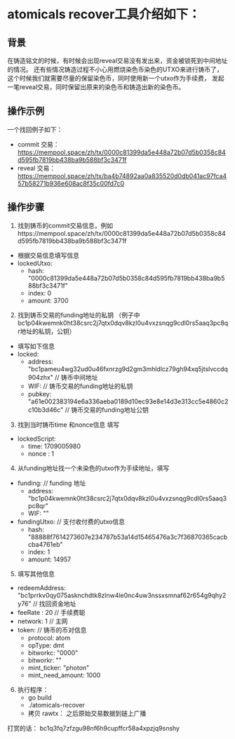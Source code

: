 # atomicals recover工具介绍如下：

## 背景
在铸造铭文的时候，有时候会出现reveal交易没有发出来，资金被锁死到中间地址的情况。
还有些情况铸造过程不小心用燃烧染色币染色的UTXO来进行铸币了，这个时候我们就需要尽量的保留染色币，同时使用新一个utxo作为手续费，
发起一笔reveal交易，同时保留出原来的染色币和铸造出新的染色币。

## 操作示例
一个找回例子如下：
- commit 交易：https://mempool.space/zh/tx/0000c81399da5e448a72b07d5b0358c84d595fb7819bb438ba9b588bf3c3471f
- reveal 交易：https://mempool.space/zh/tx/ba4b74892aa0a835520d0db041ac97fca457b58271b936e608ac8f35c00fd7c0

## 操作步骤
1. 找到铸币的commit交易信息，例如https://mempool.space/zh/tx/0000c81399da5e448a72b07d5b0358c84d595fb7819bb438ba9b588bf3c3471f

- 根据交易信息填写信息
- lockedUtxo:
  - hash: "0000c81399da5e448a72b07d5b0358c84d595fb7819bb438ba9b588bf3c3471f"
  - index: 0
  - amount: 3700

2. 找到铸币交易的funding地址的私钥 （例子中bc1p04kwemnk0ht38csrc2j7qtx0dqv8kzl0u4vxzsnqg9cdl0rs5aaq3pc8qr地址的私钥，公钥）
- 填写如下信息
- locked: 
    - address: "bc1pameu4wg32ud0u46fxnrzg9d2gm3mhldlcz79gh94xq5jtslvccdq904zhx" // 铸币中间地址
    - WIF: // 铸币交易的funding地址的私钥
    - pubkey: "a61e002383194e6a336aeba0189d10ec93e8e14d3e313cc5e4860c2c10b3d46c" // 铸币交易的funding地址公钥

3. 找到当时铸币time 和nonce信息 填写
- lockedScript:
    - time: 1709005980
    - nonce : 1

4. 从funding地址找一个未染色的utxo作为手续地址，填写
- funding: // funding 地址 
    - address: "bc1p04kwemnk0ht38csrc2j7qtx0dqv8kzl0u4vxzsnqg9cdl0rs5aaq3pc8qr" 
    - WIF: ""
- fundingUtxo: // 支付收付费的utxo信息
    - hash: "88888f7614273607e234787b53a14d15465476a3c7f36870365cacbcba4761eb" 
    - index: 1
    - amount: 14957

5. 填写其他信息
- redeemAddress: "bc1prrkv0qy075asknchdtk8zlnw4le0nc4uw3nssxsmnaf62r654g9qhy2y76" // 找回资金地址
- feeRate : 20 // 手续费聪
- network: 1 // 主网
- token: // 铸币的币对信息
    - protocol: atom
    - opType: dmt
    - bitworkc: "0000"
    - bitworkr: ""
    - mint_ticker: "photon"
    - mint_need_amount: 1000


6. 执行程序：
   - go build
   - ./atomicals-recover
   - 拷贝 rawtx： 之后原始交易数据到链上广播

打赏的话： bc1q3fq7zfzgu98nf6h9cupffcr58a4xpzjq9snshy

